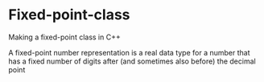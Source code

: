 # Fixed-point-class
Making a fixed-point class in C++

A fixed-point number representation is a real data type for a number that has a fixed number of digits after (and sometimes also before) the decimal point
